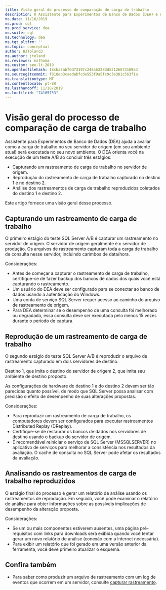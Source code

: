 ```yaml
---
title: Visão geral do processo de comparação de carga de trabalho
description: O Assistente para Experimentos de Banco de Dados (DEA) é uma solução de teste A/B para alterações em ambientes SQL Server, como atualizações ou novos índices.
ms.date: 11/16/2019
ms.prod: sql
ms.prod_service: dea
ms.suite: sql
ms.technology: dea
ms.tgt_pltfrm: ''
ms.topic: conceptual
author: HJToland3
ms.author: jtoland
ms.reviewer: mathoma
ms.custom: seo-lt-2019
ms.openlocfilehash: 18cba7abf0d73197c248a62283d52126873169a3
ms.sourcegitcommit: f018eb3caedabfcde553f9a5fc9c3e381c563f1a
ms.translationtype: MT
ms.contentlocale: pt-BR
ms.lasthandoff: 11/18/2019
ms.locfileid: "74165753"
---
```

# <a name="overview-of-the-workload-comparison-process"></a>Visão geral do processo de comparação de carga de trabalho

Assistente para Experimentos de Banco de Dados (DEA) ajuda a avaliar como a carga de trabalho no seu servidor de origem (em seu ambiente atual) será executada no seu novo ambiente. O DEA orienta você na execução de um teste A/B ao concluir três estágios:

- Capturando um rastreamento de carga de trabalho no servidor de origem.
- Reprodução do rastreamento de carga de trabalho capturado no destino 1 e no destino 2.
- Análise dos rastreamentos de carga de trabalho reproduzidos coletados do destino 1 e destino 2.

Este artigo fornece uma visão geral desse processo.

## <a name="capturing-a-workload-trace"></a>Capturando um rastreamento de carga de trabalho

O primeiro estágio do teste SQL Server A/B é capturar um rastreamento no servidor de origem. O servidor de origem geralmente é o servidor de produção. Os arquivos de rastreamento capturam toda a carga de trabalho de consulta nesse servidor, incluindo carimbos de data/hora.

Considerações:

- Antes de começar a capturar o rastreamento de carga de trabalho, certifique-se de fazer backup dos bancos de dados dos quais você está capturando o rastreamento.
- Um usuário do DEA deve ser configurado para se conectar ao banco de dados usando a autenticação do Windows.
- Uma conta de serviço SQL Server requer acesso ao caminho do arquivo de rastreamento de origem.
- Para DEA determinar se o desempenho de uma consulta foi melhorado ou degradado, essa consulta deve ser executada pelo menos 15 vezes durante o período de captura.

## <a name="replaying-a-workload-trace"></a>Reprodução de um rastreamento de carga de trabalho

O segundo estágio do teste SQL Server A/B é reproduzir o arquivo de rastreamento capturado em dois servidores de destino:

Destino 1, que imita o destino do servidor de origem 2, que imita seu ambiente de destino proposto.

As configurações de hardware do destino 1 e do destino 2 devem ser tão parecidas quanto possível, de modo que SQL Server possa analisar com precisão o efeito de desempenho de suas alterações propostas.

Considerações:

- Para reproduzir um rastreamento de carga de trabalho, os computadores devem ser configurados para executar rastreamentos Distributed Replay (DReplay).
- Certifique-se de restaurar os bancos de dados nos servidores de destino usando o backup do servidor de origem.
- É recomendável reiniciar o serviço de SQL Server (MSSQLSERVER) no aplicativo de serviços para melhorar a consistência nos resultados da avaliação. O cache de consulta no SQL Server pode afetar os resultados da avaliação.

## <a name="analyzing-the-replayed-workload-traces"></a>Analisando os rastreamentos de carga de trabalho reproduzidos

O estágio final do processo é gerar um relatório de análise usando os rastreamentos de reprodução. Em seguida, você pode examinar o relatório de análise para obter informações sobre as possíveis implicações de desempenho da alteração proposta.

Considerações:

- Se um ou mais componentes estiverem ausentes, uma página pré-requisitos com links para downloads será exibida quando você tentar gerar um novo relatório de análise (conexão com a Internet necessária).
- Para exibir um relatório que foi gerado em uma versão anterior da ferramenta, você deve primeiro atualizar o esquema.

## <a name="see-also"></a>Confira também

- Para saber como produzir um arquivo de rastreamento com um log de eventos que ocorrem em um servidor, consulte [capturar rastreamento](database-experimentation-assistant-capture-trace.md).
